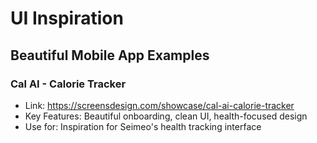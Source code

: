# UI Inspiration

## Beautiful Mobile App Examples

### Cal AI - Calorie Tracker
- Link: https://screensdesign.com/showcase/cal-ai-calorie-tracker
- Key Features: Beautiful onboarding, clean UI, health-focused design
- Use for: Inspiration for Seimeo's health tracking interface
